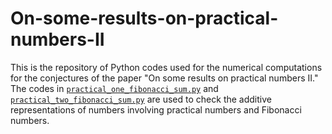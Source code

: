 # On-some-results-on-practical-numbers-II

This is the repository of Python codes used for the numerical computations for the conjectures of the paper "On some results on practical numbers II." The codes in [`practical_one_fibonacci_sum.py`](../blob/main/practical_one_fibonacci_sum.py) and [`practical_two_fibonacci_sum.py`](../blob/main/practical_two_fibonacci_sum.py) are used to check the additive representations of numbers involving practical numbers and Fibonacci numbers.
